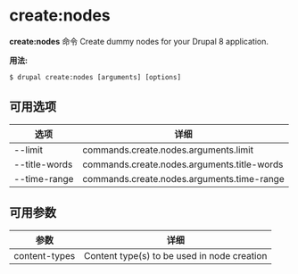 # create:nodes
**create:nodes** 命令 Create dummy nodes for your Drupal 8 application.

**用法:**
```
$ drupal create:nodes [arguments] [options] 
```

## 可用选项
选项 | 详细
-------|-------------
--limit | commands.create.nodes.arguments.limit
--title-words | commands.create.nodes.arguments.title-words
--time-range | commands.create.nodes.arguments.time-range

## 可用参数
参数 | 详细
---------|-------------
content-types | Content type(s) to be used in node creation
